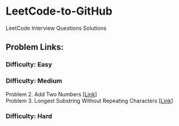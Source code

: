 # LeetCode-to-GitHub
LeetCode Interview Questions Solutions
## Problem Links:

<h3>Difficulty: Easy</h3>

<h3>Difficulty: Medium</h3>
Problem 2. Add Two Numbers [<a href="https://leetcode.com/problems/add-two-numbers/">Link</a>] </br>
Problem 3. Longest Substring Without Repeating Characters [<a href="https://leetcode.com/problems/longest-substring-without-repeating-characters/">Link</a>]

<h3>Difficulty: Hard</h3>

